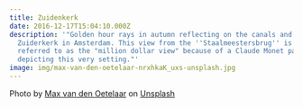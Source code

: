 ```yaml
---
title: Zuidenkerk
date: 2016-12-17T15:04:10.000Z
description: '"Golden hour rays in autumn reflecting on the canals and the
  Zuiderkerk in Amsterdam. This view from the ''Staalmeestersbrug'' is also
  referred to as the "million dollar view" because of a Claude Monet painting
  depicting this very setting."'
image: img/max-van-den-oetelaar-nrxhkaK_uxs-unsplash.jpg
---
```


Photo by <a href="https://unsplash.com/@maxvdo?utm_source=unsplash&utm_medium=referral&utm_content=creditCopyText">Max van den Oetelaar</a> on <a href="https://unsplash.com/s/photos/amsterdam?utm_source=unsplash&utm_medium=referral&utm_content=creditCopyText">Unsplash</a>
